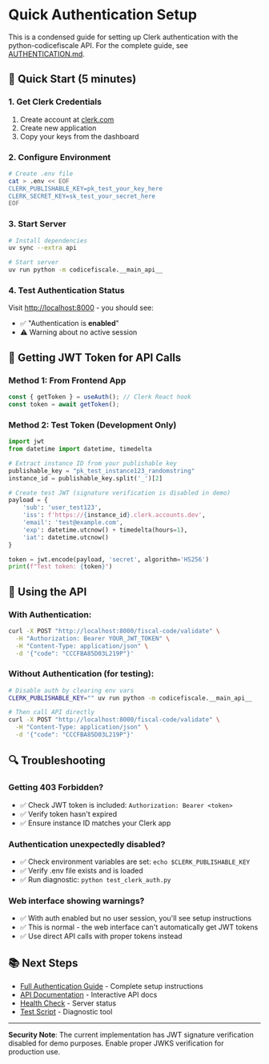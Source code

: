 # Quick Authentication Setup

This is a condensed guide for setting up Clerk authentication with the python-codicefiscale API. For the complete guide, see [AUTHENTICATION.md](AUTHENTICATION.md).

## 🚀 Quick Start (5 minutes)

### 1. Get Clerk Credentials
1. Create account at [clerk.com](https://clerk.com)
2. Create new application
3. Copy your keys from the dashboard

### 2. Configure Environment
```bash
# Create .env file
cat > .env << EOF
CLERK_PUBLISHABLE_KEY=pk_test_your_key_here
CLERK_SECRET_KEY=sk_test_your_secret_here
EOF
```

### 3. Start Server
```bash
# Install dependencies
uv sync --extra api

# Start server
uv run python -m codicefiscale.__main_api__
```

### 4. Test Authentication Status
Visit [http://localhost:8000](http://localhost:8000) - you should see:
- ✅ "Authentication is **enabled**"
- ⚠️ Warning about no active session

## 🔑 Getting JWT Token for API Calls

### Method 1: From Frontend App
```javascript
const { getToken } = useAuth(); // Clerk React hook
const token = await getToken();
```

### Method 2: Test Token (Development Only)
```python
import jwt
from datetime import datetime, timedelta

# Extract instance ID from your publishable key
publishable_key = "pk_test_instance123_randomstring"
instance_id = publishable_key.split('_')[2]

# Create test JWT (signature verification is disabled in demo)
payload = {
    'sub': 'user_test123',
    'iss': f'https://{instance_id}.clerk.accounts.dev',
    'email': 'test@example.com',
    'exp': datetime.utcnow() + timedelta(hours=1),
    'iat': datetime.utcnow()
}

token = jwt.encode(payload, 'secret', algorithm='HS256')
print(f"Test token: {token}")
```

## 📡 Using the API

### With Authentication:
```bash
curl -X POST "http://localhost:8000/fiscal-code/validate" \
  -H "Authorization: Bearer YOUR_JWT_TOKEN" \
  -H "Content-Type: application/json" \
  -d '{"code": "CCCFBA85D03L219P"}'
```

### Without Authentication (for testing):
```bash
# Disable auth by clearing env vars
CLERK_PUBLISHABLE_KEY="" uv run python -m codicefiscale.__main_api__

# Then call API directly
curl -X POST "http://localhost:8000/fiscal-code/validate" \
  -H "Content-Type: application/json" \
  -d '{"code": "CCCFBA85D03L219P"}'
```

## 🔍 Troubleshooting

### Getting 403 Forbidden?
- ✅ Check JWT token is included: `Authorization: Bearer <token>`
- ✅ Verify token hasn't expired
- ✅ Ensure instance ID matches your Clerk app

### Authentication unexpectedly disabled?
- ✅ Check environment variables are set: `echo $CLERK_PUBLISHABLE_KEY`
- ✅ Verify .env file exists and is loaded
- ✅ Run diagnostic: `python test_clerk_auth.py`

### Web interface showing warnings?
- ✅ With auth enabled but no user session, you'll see setup instructions
- ✅ This is normal - the web interface can't automatically get JWT tokens
- ✅ Use direct API calls with proper tokens instead

## 📚 Next Steps

- [Full Authentication Guide](AUTHENTICATION.md) - Complete setup instructions
- [API Documentation](http://localhost:8000/docs) - Interactive API docs
- [Health Check](http://localhost:8000/health) - Server status
- [Test Script](test_clerk_auth.py) - Diagnostic tool

---

**Security Note**: The current implementation has JWT signature verification disabled for demo purposes. Enable proper JWKS verification for production use.